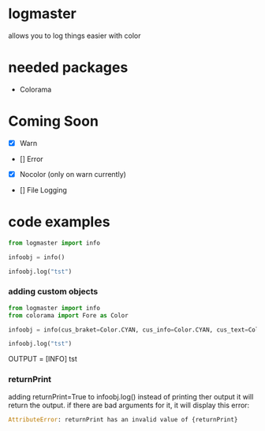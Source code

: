 # logmaster
allows you to log things easier with color

# needed packages
- Colorama

# Coming Soon
- [x] Warn

- [] Error

- [x] Nocolor (only on warn currently)

- [] File Logging

# code examples

```python
from logmaster import info

infoobj = info()

infoobj.log("tst")
```


### adding custom objects
```python
from logmaster import info
from colorama import Fore as Color

infoobj = info(cus_braket=Color.CYAN, cus_info=Color.CYAN, cus_text=Color.CYAN) # this is all the custom color abilities

infoobj.log("tst")
```

OUTPUT = [INFO]  tst
### returnPrint
adding returnPrint=True to infoobj.log() instead of printing ther output it will return the output.
if there are bad arguments for it, it will display this error:
```python
AttributeError: returnPrint has an invalid value of {returnPrint}
```
